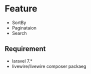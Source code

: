 # Feature
* SortBy
* Paginataion
* Search


## Requirement
* laravel 7.*
* livewire/livewire composer packaeg
